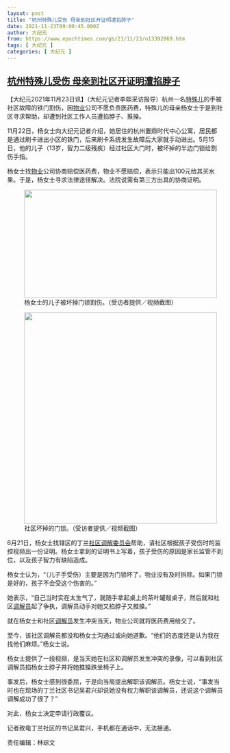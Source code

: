 ```yaml
---
layout: post
title: "杭州特殊儿受伤 母亲到社区开证明遭掐脖子"
date: 2021-11-23T09:00:45.000Z
author: 大纪元
from: https://www.epochtimes.com/gb/21/11/23/n13392869.htm
tags: [ 大纪元 ]
categories: [ 大纪元 ]
---
```

<!--1637658045000-->
[杭州特殊儿受伤 母亲到社区开证明遭掐脖子](https://www.epochtimes.com/gb/21/11/23/n13392869.htm)
------

<div>
<p>【大纪元2021年11月23日讯】（大纪元记者李熙采访报导）杭州一名<a href="https://www.epochtimes.com/gb/tag/%E7%89%B9%E6%AE%8A%E5%84%BF.html">特殊儿</a>的手被社区故障的铁门割伤，因<a href="https://www.epochtimes.com/gb/tag/%E7%89%A9%E4%B8%9A.html">物业</a>公司不愿负责医药费，特殊儿的母亲杨女士于是到社区寻求帮助，却遭到社区工作人员遭掐脖子、推搡。</p><p>11月22日，杨女士向大纪元记者介绍，她居住的杭州置鼎时代中心公寓，居民都是通过刷卡进出小区的铁门，后来刷卡系统发生故障后大家就手动进出。5月15日，他的儿子（13岁，智力二级残疾）经过社区大门时，被坏掉的半边门锁给割伤手指。</p><p>杨女士找<a href="https://www.epochtimes.com/gb/tag/%E7%89%A9%E4%B8%9A.html">物业</a>公司协商赔偿医药费，物业不愿赔偿，表示只能出100元给其买水果。于是，杨女士寻求法律途径解决。法院说需有第三方出具的协商证明。</p><figure id="attachment_13392925" aria-describedby="caption-attachment-13392925" style="width: 450px" class="wp-caption aligncenter"><a target="_blank" href="https://i.epochtimes.com/assets/uploads/2021/11/id13392925-2.jpg"><img class="size-medium wp-image-13392925" src="https://i.epochtimes.com/assets/uploads/2021/11/id13392925-2-450x252.jpg" alt="" width="450" height="252" /></a><figcaption id="caption-attachment-13392925" class="wp-caption-text">杨女士的儿子被坏掉门锁割伤。（受访者提供／视频截图）</figcaption></figure><figure id="attachment_13392934" aria-describedby="caption-attachment-13392934" style="width: 450px" class="wp-caption aligncenter"><a target="_blank" href="https://i.epochtimes.com/assets/uploads/2021/11/id13392934-3.jpg"><img class="size-medium wp-image-13392934" src="https://i.epochtimes.com/assets/uploads/2021/11/id13392934-3-450x493.jpg" alt="" width="450" height="493" /></a><figcaption id="caption-attachment-13392934" class="wp-caption-text">社区坏掉的门锁。（受访者提供／视频截图）</figcaption></figure><p>6月21日，杨女士找辖区的丁兰<a href="https://www.epochtimes.com/gb/tag/%E7%A4%BE%E5%8C%BA%E8%B0%83%E8%A7%A3%E5%A7%94%E5%91%98%E4%BC%9A.html">社区调解委员会</a>帮助，请社区根据孩子受伤时的监控视频出一份证明。杨女士拿到的证明书上写着，孩子受伤的原因是家长监管不到位，以及孩子智力有缺陷造成。</p><p>杨女士认为，“（儿子手受伤）主要是因为门锁坏了，物业没有及时拆除。如果门锁是好的，孩子不会受这个伤害的。”</p><p>她表示，“自己当时实在太生气了，就随手拿起桌上的茶叶罐敲桌子，然后就和社区<a href="https://www.epochtimes.com/gb/tag/%E8%B0%83%E8%A7%A3%E5%91%98.html">调解员</a>起了争执，调解员动手对她又掐脖子又推搡。”</p><p>就在杨女士和社区<a href="https://www.epochtimes.com/gb/tag/%E8%B0%83%E8%A7%A3%E5%91%98.html">调解员</a>发生冲突当天，物业公司就将医药费用给交了。</p><p>至今，该社区调解员都没和杨女士沟通过或向她道歉。“他们的态度还是认为我在找他们麻烦。”杨女士说。</p><p>杨女士提供了一段视频，是当天她在社区和调解员发生冲突的录像，可以看到社区调解员掐杨女士脖子并将她推搡跌坐椅子上。</p><p>事发后，杨女士感到很委屈，于是向当局提出解职该调解员。杨女士说，“事发当时也在现场的丁兰社区书记吴君兴却说她没有权力解职该调解员，还说这个调解员调解成功了很了？”</p><p>对此，杨女士决定申请行政覆议。</p><p>记者致电丁兰社区的书记吴君兴，手机都在通话中，无法接通。</p><p>责任编辑：林琮文</p>
</div>
